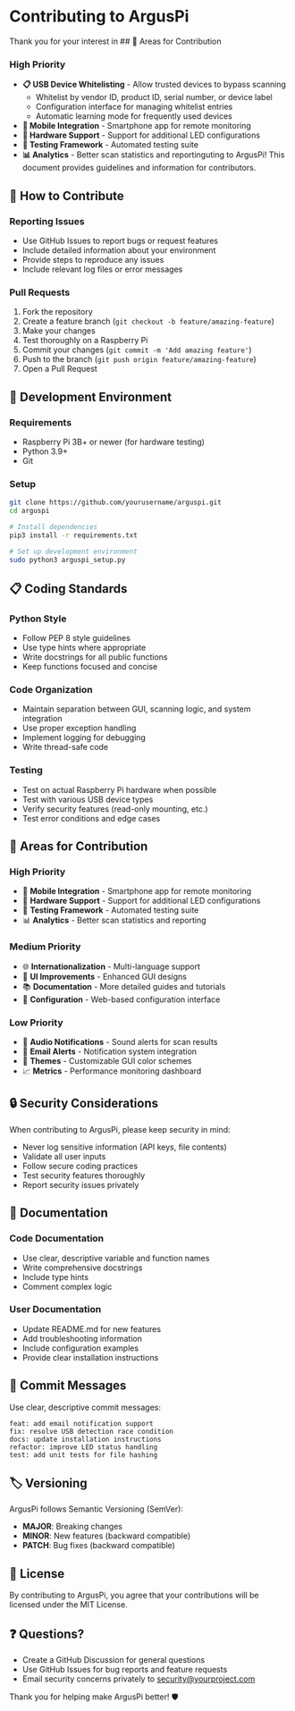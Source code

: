 # Contributing to ArgusPi

Thank you for your interest in ## 🎯 Areas for Contribution

### High Priority
- **📋 USB Device Whitelisting** - Allow trusted devices to bypass scanning
  - Whitelist by vendor ID, product ID, serial number, or device label
  - Configuration interface for managing whitelist entries
  - Automatic learning mode for frequently used devices
- **📱 Mobile Integration** - Smartphone app for remote monitoring
- **🔌 Hardware Support** - Support for additional LED configurations
- **🧪 Testing Framework** - Automated testing suite
- **📊 Analytics** - Better scan statistics and reportinguting to ArgusPi! This document provides guidelines and information for contributors.

## 🤝 How to Contribute

### Reporting Issues
- Use GitHub Issues to report bugs or request features
- Include detailed information about your environment
- Provide steps to reproduce any issues
- Include relevant log files or error messages

### Pull Requests
1. Fork the repository
2. Create a feature branch (`git checkout -b feature/amazing-feature`)
3. Make your changes
4. Test thoroughly on a Raspberry Pi
5. Commit your changes (`git commit -m 'Add amazing feature'`)
6. Push to the branch (`git push origin feature/amazing-feature`)
7. Open a Pull Request

## 🧪 Development Environment

### Requirements
- Raspberry Pi 3B+ or newer (for hardware testing)
- Python 3.9+
- Git

### Setup
```bash
git clone https://github.com/yourusername/arguspi.git
cd arguspi

# Install dependencies
pip3 install -r requirements.txt

# Set up development environment
sudo python3 arguspi_setup.py
```

## 📋 Coding Standards

### Python Style
- Follow PEP 8 style guidelines
- Use type hints where appropriate
- Write docstrings for all public functions
- Keep functions focused and concise

### Code Organization
- Maintain separation between GUI, scanning logic, and system integration
- Use proper exception handling
- Implement logging for debugging
- Write thread-safe code

### Testing
- Test on actual Raspberry Pi hardware when possible
- Test with various USB device types
- Verify security features (read-only mounting, etc.)
- Test error conditions and edge cases

## 🎯 Areas for Contribution

### High Priority
- 📱 **Mobile Integration** - Smartphone app for remote monitoring
- 🔌 **Hardware Support** - Support for additional LED configurations
- 🧪 **Testing Framework** - Automated testing suite
- 📊 **Analytics** - Better scan statistics and reporting

### Medium Priority
- 🌐 **Internationalization** - Multi-language support
- 🎨 **UI Improvements** - Enhanced GUI designs
- 📚 **Documentation** - More detailed guides and tutorials
- 🔧 **Configuration** - Web-based configuration interface

### Low Priority
- 🎵 **Audio Notifications** - Sound alerts for scan results
- 📧 **Email Alerts** - Notification system integration
- 🌈 **Themes** - Customizable GUI color schemes
- 📈 **Metrics** - Performance monitoring dashboard

## 🔒 Security Considerations

When contributing to ArgusPi, please keep security in mind:

- Never log sensitive information (API keys, file contents)
- Validate all user inputs
- Follow secure coding practices
- Test security features thoroughly
- Report security issues privately

## 📝 Documentation

### Code Documentation
- Use clear, descriptive variable and function names
- Write comprehensive docstrings
- Include type hints
- Comment complex logic

### User Documentation
- Update README.md for new features
- Add troubleshooting information
- Include configuration examples
- Provide clear installation instructions

## 🧾 Commit Messages

Use clear, descriptive commit messages:

```
feat: add email notification support
fix: resolve USB detection race condition
docs: update installation instructions
refactor: improve LED status handling
test: add unit tests for file hashing
```

## 🏷️ Versioning

ArgusPi follows Semantic Versioning (SemVer):
- **MAJOR**: Breaking changes
- **MINOR**: New features (backward compatible)
- **PATCH**: Bug fixes (backward compatible)

## 📄 License

By contributing to ArgusPi, you agree that your contributions will be licensed under the MIT License.

## ❓ Questions?

- Create a GitHub Discussion for general questions
- Use GitHub Issues for bug reports and feature requests
- Email security concerns privately to security@yourproject.com

Thank you for helping make ArgusPi better! 🛡️
